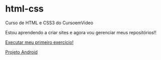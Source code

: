 # html-css

Curso de HTML e CSS3 do CursoemVideo

Estou aprendendo a criar sites e agora vou gerenciar meus repositórios!!

<a href="flavianofreire.github.io/html-css/exercicios/ex001-meu-primeiro-exercicio/index.html">Executar meu primeiro exercício!</a>

<a href="flavianofreire.github.io/html-css/desafios/d010-meu-primeiro-site/android.html" target="_blank">Projeto Android</a>
